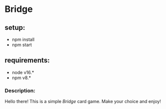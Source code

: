 # Bridge

## setup:
* npm install
* npm start

## requirements:
- node v16.*
- npm v8.*

### Description:

Hello there! This is a simple *Bridge* card game. Make your choice and enjoy!